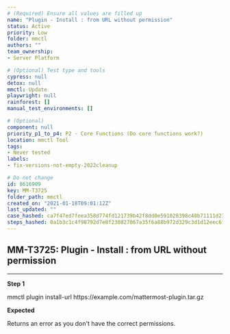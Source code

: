 ```yaml
---
# (Required) Ensure all values are filled up
name: "Plugin - Install : from URL without permission"
status: Active
priority: Low
folder: mmctl
authors: ""
team_ownership: 
- Server Platform

# (Optional) Test type and tools
cypress: null
detox: null
mmctl: Update
playwright: null
rainforest: []
manual_test_environments: []

# (Optional)
component: null
priority_p1_to_p4: P2 - Core Functions (Do core functions work?)
location: mmctl Tool
tags: 
- Never tested
labels: 
- fix-versions-not-empty-2022cleanup

# Do not change
id: 8616909
key: MM-T3725
folder_path: mmctl
created_on: "2021-01-18T09:01:12Z"
last_updated: ""
case_hashed: ca7f47ed7feea358d774fd121739b42f8dd0e591028398c48b71111d27434ff747910f831018bce0f35855be54371216
steps_hashed: 0a1b3c1c4f98792d7e8f230827067a35f6a88b972d329c3d1d12eec6f9702fb827e5b7873483aa2665f1352a0dcf72e8
---
```


## MM-T3725: Plugin - Install : from URL without permission

---

**Step 1**

mmctl plugin install-url https\://example.com/mattermost-plugin.tar.gz

**Expected**

Returns an error as you don't have the correct permissions.
